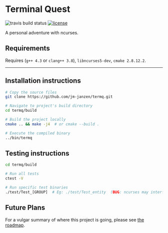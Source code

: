 # Terminal Quest
![travis build status](https://travis-ci.org/jm-janzen/termq-engine.svg?branch=master)
[![license](https://img.shields.io/github/license/mashape/apistatus.svg)](https://github.com/jm-janzen/termq/blob/master/LICENSE.md)

A personal adventure with ncurses.

## Requirements

Requires (`g++ 4.3` or `clang++ 3.8`), `libncurses5-dev`, `cmake 2.8.12.2`.

---

## Installation instructions

```bash
# Copy the source files
git clone https://github.com/jm-janzen/termq.git

# Navigate to project's build directory
cd termq/build

# Build the project locally
cmake .. && make -j4  # or cmake --build .

# Execute the compiled binary
../bin/termq
```

## Testing instructions
```bash
cd termq/build

# Run all tests
ctest -V

# Run specific test binaries
./test/Test_[GROUP]  # Eg: ./test/Test_entity  (BUG: ncurses may interfere with terminal output)
```


## Future Plans

For a vulgar summary of where this project is going, please see [the roadmap](https://github.com/jm-janzen/termq/blob/master/docs/roadmap-to-release.md).

